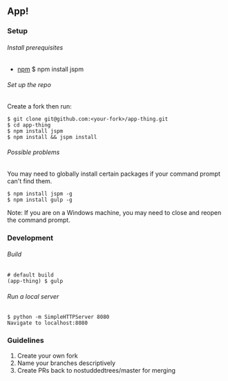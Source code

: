 ## App!

### Setup

###### Install prerequisites

* [npm](http://nodejs.org/)
	$ npm install jspm

###### Set up the repo
Create a fork then run:

	$ git clone git@github.com:<your-fork>/app-thing.git
	$ cd app-thing
	$ npm install jspm
	$ npm install && jspm install

###### Possible problems
You may need to globally install certain packages if your command prompt can't find them.

	$ npm install jspm -g
	$ npm install gulp -g

Note: If you are on a Windows machine, you may need to close and reopen the command prompt.

### Development

###### Build
	# default build
	(app-thing) $ gulp


###### Run a local server
	$ python -m SimpleHTTPServer 8080
	Navigate to localhost:8080

### Guidelines

1. Create your own fork
2. Name your branches descriptively
3. Create PRs back to nostuddedtrees/master for merging
